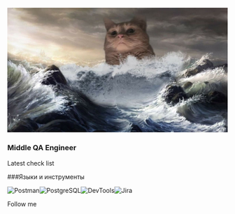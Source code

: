[![Header](https://github.com/qavdoshkin/qavdoshkin/blob/main/Assets/IMG_8047.JPG)](https://t.me/avdoshkink)

### Middle QA Engineer


Latest check list

###Языки и инструменты

![Postman](https://img.shields.io/badge/Postman-FF6C37?logo=postman)![PostgreSQL](https://img.shields.io/badge/PostgreSQL-4169E1?logo=postgresql)![DevTools](https://img.shields.io/badge/DevTools-4285F4?logo=googlechrome&logoColor=white)![Jira](https://img.shields.io/badge/Jira-0052CC?logo=jira)

Follow me